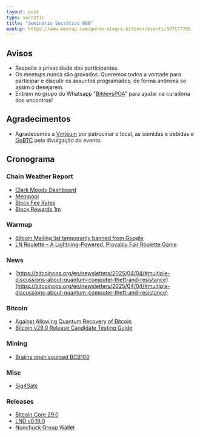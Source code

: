 ```yaml
---
layout: post
type: socratic
title: "Seminário Socrático 008"
meetup: https://www.meetup.com/porto-alegre-bitdevs/events/307177785
---
```


## Avisos

- Respeite a privacidade dos participantes.
- Os meetups nunca são gravados. Queremos todos a vontade para participar e discutir os assuntos programados, de forma anônima se assim o desejarem.
- Entrem no grupo do Whatsapp "[BitdevsPOA](https://chat.whatsapp.com/I9OKdMexmXVBQMHEPb2Uyp)" para ajudar na curadoria dos encontros!

## Agradecimentos

- Agradecemos a [Vinteum](https://vinteum.org) por patrocinar o local, as comidas e bebidas e [GoBTC](https://gobtc.com.br) pela divulgação do evento.

## Cronograma

### Chain Weather Report

- [Clark Moody Dashboard](https://dashboard.clarkmoody.com/)
- [Mempool](https://mempool.space/graphs/mempool#1m)
- [Block Fee Rates](https://mempool.space/graphs/mining/block-fee-rates#1m)
- [Block Rewards 1m](https://mempool.space/graphs/mining/block-rewards#1m)

### Warmup

* [Bitcoin Mailing list temporarily banned from Google](https://xcancel.com/callebtc/status/1907491265328927126)
* [LN Roulette – A Lightning-Powered, Provably Fair Roulette Game](https://stacker.news/items/836563)

### News

* [https://bitcoinops.org/en/newsletters/2025/04/04/#multiple-discussions-about-quantum-computer-theft-and-resistance](https://bitcoinops.org/en/newsletters/2025/04/04/#multiple-discussions-about-quantum-computer-theft-and-resistance)

### Bitcoin

* [Against Allowing Quantum Recovery of Bitcoin](https://mailing-list.bitcoindevs.xyz/bitcoindev/CADL_X_cF=UKVa7CitXReMq8nA_4RadCF==kU4YG+0GYN97P6hQ@mail.gmail.com/)
* [Bitcoin v29.0 Release Candidate Testing Guide](https://github.com/bitcoin-core/bitcoin-devwiki/wiki/29.0-Release-Candidate-Testing-Guide)

### Mining

* [Braiins open sourced BCB100](https://xcancel.com/BraiinsMining/status/1904601550212731287)

### Misc

* [Sig4Sats](https://github.com/vstabile/sig4sats-script)

### Releases

* [Bitcoin Core 29.0](https://github.com/bitcoin/bitcoin/releases/tag/v29.0)
* [LND v0.19.0](https://github.com/lightningnetwork/lnd/blob/master/docs/release-notes/release-notes-0.19.0.md)
* [Nunchuck Group Wallet](https://nunchuk.io/blog/group-wallet)
